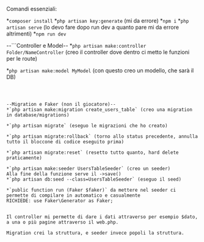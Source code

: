 Comandi essenziali:

*`composer install`
*`php artisan key:generate` (mi da errore)
*`npm i`
*`php artisan serve` (lo devo fare dopo run dev a quanto pare mi da errore altrimenti)
*`npm run dev`



--```Controller e Model--
*`php artisan make:controller Folder/NameController` (creo il controller dove dentro ci metto le funzioni per le route)

*`php artisan make:model MyModel` (con questo creo un modello, che sarà il DB)
```



--Migration e Faker (non il giocatore)--
*`php artisan make:migration create_users_table` (creo una migration in database/migrations)

*`php artisan migrate` (eseguo le migrazioni che ho creato)

*`php artisan migrate:rollback` (torno allo status precedente, annulla tutto il bloccone di codice eseguito prima)

*`php artisan migrate:reset` (resetto tutto quanto, hard delete praticamente)

*`php artisan make:seeder UsersTableSeeder` (creo un seeder)
Alla fine della funzione serve il ->save()
*`php artisan db:seed --class=UsersTableSeeder` (eseguo il seed)

*`public function run (Faker $faker)` da mettere nel seeder ci permette di compilare in automatico e casualmente
RICHIEDE: use Faker\Generator as Faker;


Il controller mi permette di dare i dati attraverso per esempio $dato, a una o più pagine attraverso il web.php.

Migration crei la struttura, e seeder invece popoli la struttura.